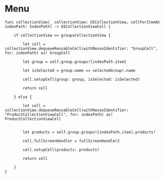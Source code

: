# Menu
  
    func collectionView(_ collectionView: UICollectionView, cellForItemAt indexPath: IndexPath) -> UICollectionViewCell {
        
        if collectionView == groupsCollectionView {
            
            let cell = collectionView.dequeueReusableCell(withReuseIdentifier: "GroupCell", for: indexPath) as! GroupCell
            
            let group = self.group.groups![indexPath.item]
            
            let isSelected = group.name == selectedGroup!.name
            
            cell.setupCell(group: group, isSelected: isSelected)
             
            return cell
            
        } else {
            
            let cell = collectionView.dequeueReusableCell(withReuseIdentifier: "ProductCollectionViewCell", for: indexPath) as! ProductCollectionViewCell
          
            
            let products = self.group.groups![indexPath.item].products!
            
            cell.fullScreenHandler = fullScreenHandler2
          
            cell.setupCell(products: products)
            
            return cell
            
        }
    }
